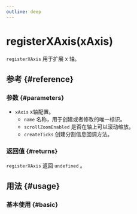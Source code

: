 ```yaml
---
outline: deep
---
```


# registerXAxis(xAxis)
`registerXAxis` 用于扩展 x 轴。

## 参考 {#reference}
<!--@include: @/@views/api/references/chart/registerXAxis.md-->

### 参数 {#parameters}
- `xAxis` x轴配置。
  - `name` 名称，用于创建或者修改的唯一标识。
  - `scrollZoomEnabled` 是否在轴上可以滚动缩放。
  - `createTicks` 创建分割信息回调方法。

### 返回值 {#returns}
`registerXAxis` 返回 `undefined` 。

## 用法 {#usage}
<script setup>
import RegisterXAxisBasic from '../../@views/api/samples/registerXAxis/index.vue'
</script>

### 基本使用 {#basic}
<RegisterXAxisBasic/>